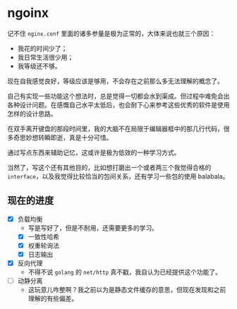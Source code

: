 # ngoinx

记不住 `nginx.conf` 里面的诸多参量是极为正常的，大体来说也就三个原因：

* 我花的时间少了；
* 我日常生活很少用；
* 我等级还不够。

现在自我感觉良好，等级应该是够用，不会存在之前那么多无法理解的概念了。

自己有实现一些功能这个想法时，总是觉得一切都会水到渠成。但过程中难免会出各种设计问题。在感慨自己水平太低后，也会耐下心来参考这些优秀的软件是使用怎样的设计思路。

在双手离开键盘的那段时间里，我的大脑不在局限于编辑器框中的那几行代码，很多奇思妙想转瞬即逝，真是十分可惜。

通过写点东西来辅助记忆，这或许是极为低效的一种学习方式。

当然了，写这个还有其他目的，比如想打磨出一个或者两三个我觉得合格的 `interface`，以及我觉得比较恰当的包间关系，还有学习一些包的使用 balabala。

## 现在的进度

* [x] 负载均衡
  * 写是写好了，但是不耐用，还需要更多的学习。
  * [x] 一致性哈希
  * [x] 权重轮询法
  * [x] 日志输出
* [x] 反向代理
  * 不得不说 `golang` 的 `net/http` 真不戳，我自认为已经提供这个功能了。
* [ ] 动静分离
  * 这玩意儿咋整啊？我之前以为是静态文件缓存的意思，但现在发现和之前理解的有些偏差。
